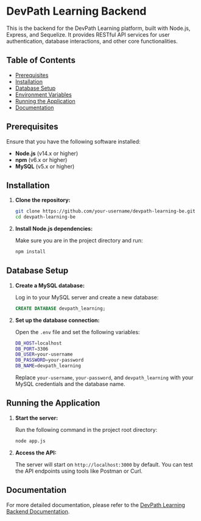 
# DevPath Learning Backend

This is the backend for the DevPath Learning platform, built with Node.js, Express, and Sequelize. It provides RESTful API services for user authentication, database interactions, and other core functionalities.

## Table of Contents

- [Prerequisites](#prerequisites)
- [Installation](#installation)
- [Database Setup](#database-setup)
- [Environment Variables](#environment-variables)
- [Running the Application](#running-the-application)
- [Documentation](#documentation)

## Prerequisites

Ensure that you have the following software installed:

- **Node.js** (v14.x or higher)
- **npm** (v6.x or higher)
- **MySQL** (v5.x or higher)

## Installation

1. **Clone the repository:**

   ```bash
   git clone https://github.com/your-username/devpath-learning-be.git
   cd devpath-learning-be
   ```

2. **Install Node.js dependencies:**

   Make sure you are in the project directory and run:

   ```bash
   npm install
   ```

## Database Setup

1. **Create a MySQL database:**

   Log in to your MySQL server and create a new database:

   ```sql
   CREATE DATABASE devpath_learning;
   ```

2. **Set up the database connection:**

   Open the `.env` file and set the following variables:

   ```bash
   DB_HOST=localhost
   DB_PORT=3306
   DB_USER=your-username
   DB_PASSWORD=your-password
   DB_NAME=devpath_learning
   ```

   Replace `your-username`, `your-password`, and `devpath_learning` with your MySQL credentials and the database name.

## Running the Application

1. **Start the server:**

   Run the following command in the project root directory:

   ```bash
   node app.js
   ```

2. **Access the API:**

   The server will start on `http://localhost:3000` by default. You can test the API endpoints using tools like Postman or Curl.


## Documentation

For more detailed documentation, please refer to the [DevPath Learning Backend Documentation](https://docs.google.com/document/d/1mxraEra432O3MUNRKLnMH_70aADrE1Nb5_v4M94PuX8/edit?usp=sharing).
